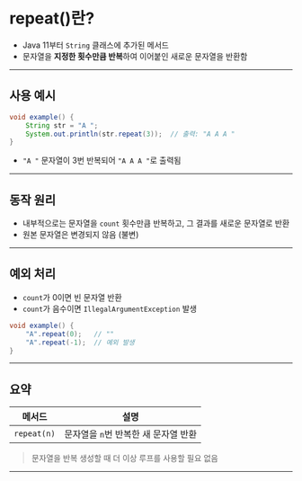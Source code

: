 # repeat()란?

- Java 11부터 `String` 클래스에 추가된 메서드
- 문자열을 **지정한 횟수만큼 반복**하여 이어붙인 새로운 문자열을 반환함

---

## 사용 예시

```java
void example() {
    String str = "A ";
    System.out.println(str.repeat(3));  // 출력: "A A A "
}
```

- `"A "` 문자열이 3번 반복되어 `"A A A "`로 출력됨

---

## 동작 원리

- 내부적으로는 문자열을 `count` 횟수만큼 반복하고, 그 결과를 새로운 문자열로 반환
- 원본 문자열은 변경되지 않음 (불변)

---

## 예외 처리

- `count`가 0이면 빈 문자열 반환
- `count`가 음수이면 `IllegalArgumentException` 발생

```java
void example() {
    "A".repeat(0);   // ""
    "A".repeat(-1);  // 예외 발생
}
```

---

## 요약

| 메서드         | 설명                     |
|-------------|------------------------|
| `repeat(n)` | 문자열을 `n`번 반복한 새 문자열 반환 |

> 문자열을 반복 생성할 때 더 이상 루프를 사용할 필요 없음

---
